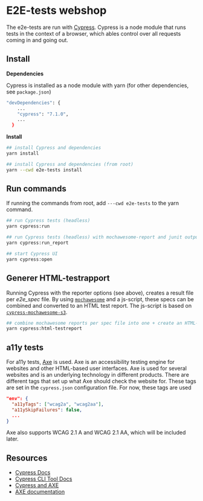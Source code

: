 # E2E-tests webshop

The e2e-tests are run with [Cypress](https://on.cypress.io). Cypress is a node module that runs tests in the context of 
a browser, which ables control over all requests coming in and going out.

## Install

**Dependencies**

Cypress is installed as a node module with yarn (for other dependencies, see `package.json`)
```bash
"devDependencies": {
    ...
    "cypress": "7.1.0",
    ...
  }
```

**Install**
```bash
## install Cypress and dependencies
yarn install

## install Cypress and dependencies (from root)
yarn --cwd e2e-tests install
```

## Run commands
If running the commands from root, add `---cwd e2e-tests` to the yarn command.
```bash
## run Cypress tests (headless)
yarn cypress:run

## run Cypress tests (headless) with mochawesome-report and junit outputs
yarn cypress:run_report

## start Cypress UI
yarn cypress:open
```

## Generer HTML-testrapport

Running Cypress with the reporter options (see above), creates a result file per _e2e_spec_ file. By using [`mochawesome`](https://www.npmjs.com/package/mochawesome)
and a js-script, these specs can be combined and converted to an HTML test report. The js-script is based on [`cypress-mochawesome-s3`](https://github.com/testdrivenio/cypress-mochawesome-s3).

```bash
## combine mochawesome reports per spec file into one + create an HTML-report
yarn cypress:html-testreport
```

## a11y tests

For a11y tests, [Axe](https://github.com/dequelabs/axe-core) is used. Axe is an accessibility testing engine for websites
and other HTML-based user interfaces. Axe is used for several websites and is an underlying technology in different
products. There are different tags that set up what Axe should check the website for. These tags are set in the
`cypress.json` configuration file. For now, these tags are used

```json
"env": {
  "a11yTags": ["wcag2a", "wcag2aa"],
  "a11ySkipFailures": false,
  ...
}
```
Axe also supports WCAG 2.1 A and WCAG 2.1 AA, which will be included later.

## Resources

* [Cypress Docs](https://on.cypress.io)
* [Cypress CLI Tool Docs](https://github.com/cypress-io/cypress-cli)
* [Cypress and AXE](https://www.npmjs.com/package/cypress-axe)
* [AXE documentation](https://www.deque.com/axe/core-documentation/api-documentation/)
